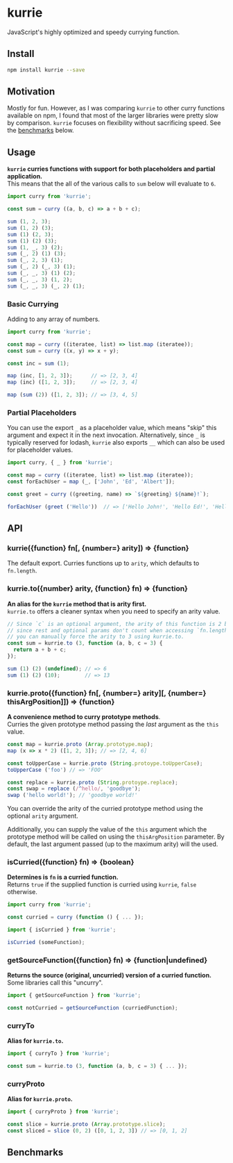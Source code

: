 # kurrie
JavaScript's highly optimized and speedy currying function.

## Install
```bash
npm install kurrie --save
```

## Motivation
Mostly for fun. However, as I was comparing `kurrie` to other curry functions available on npm,
I found that most of the larger libraries were pretty slow by comparison. `kurrie` focuses on
flexibility without sacrificing speed. See the [benchmarks](#benchmarks) below.

## Usage
**`kurrie` curries functions with support for both placeholders and partial application.**   
This means that the all of the various calls to `sum` below will evaluate to `6`.

```js
import curry from 'kurrie';

const sum = curry ((a, b, c) => a + b + c);

sum (1, 2, 3);
sum (1, 2) (3);
sum (1) (2, 3);
sum (1) (2) (3);
sum (1, _, 3) (2);
sum (_, 2) (1) (3);
sum (_, 2, 3) (1);
sum (_, 2) (_, 3) (1);
sum (_, _, 3) (1) (2);
sum (_, _, 3) (1, 2);
sum (_, _, 3) (_, 2) (1);
```

### Basic Currying
Adding to any array of numbers.

```js
import curry from 'kurrie';

const map = curry ((iteratee, list) => list.map (iteratee));
const sum = curry ((x, y) => x + y);

const inc = sum (1);

map (inc, [1, 2, 3]);      // => [2, 3, 4]
map (inc) ([1, 2, 3]);     // => [2, 3, 4]

map (sum (2)) ([1, 2, 3]); // => [3, 4, 5]

```

### Partial Placeholders
You can use the export `_` as a placeholder value, which means "skip" this argument and expect
it in the next invocation. Alternatively, since `_` is typically reserved for lodash, `kurrie`
also exports `__` which can also be used for placeholder values.

```js
import curry, { _ } from 'kurrie';

const map = curry ((iteratee, list) => list.map (iteratee));
const forEachUser = map (_, ['John', 'Ed', 'Albert']);

const greet = curry ((greeting, name) => `${greeting} ${name}!`);

forEachUser (greet ('Hello'))  // => ['Hello John!', 'Hello Ed!', 'Hello Albert!']
```

## API

### kurrie({function} fn[, {number=} arity]) => {function}
The default export. Curries functions up to `arity`, which defaults to `fn.length`.



### kurrie.to({number} arity, {function} fn) => {function}
**An alias for the `kurrie` method that is arity first.**    
`kurrie.to` offers a cleaner syntax when you need to specify an arity value.

```js
// Since `c` is an optional argument, the arity of this function is 2 by default,
// since rest and optional params don't count when accessing `fn.length`. However,
// you can manually force the arity to 3 using kurrie.to.
const sum = kurrie.to (3, function (a, b, c = 3) {
  return a + b + c;
});

sum (1) (2) (undefined); // => 6
sum (1) (2) (10);        // => 13
```

### kurrie.proto({function} fn[, {number=} arity][, {number=} thisArgPosition]]) => {function}
**A convenience method to curry prototype methods**.    
Curries the given prototype method passing the *last* argument as the `this` value.

```js
const map = kurrie.proto (Array.prototype.map);
map (x => x * 2) ([1, 2, 3]); // => [2, 4, 6]

const toUpperCase = kurrie.proto (String.protoype.toUpperCase);
toUpperCase ('foo') // => 'FOO'

const replace = kurrie.proto (String.protoype.replace);
const swap = replace (/^hello/, 'goodbye');
swap ('hello world!'); // 'goodbye world!'
```

You can override the arity of the curried prototype method using the optional `arity` argument.

Additionally, you can supply the value of the `this` argument which the prototype method will be
called on using the `thisArgPosition` parameter. By default, the last argument passed (up to the
maximum arity) will the used.

### isCurried({function} fn) => {boolean}
**Determines is `fn` is a curried function.**    
Returns `true` if the supplied function is curried using `kurrie`, `false` otherwise.

```js
import curry from 'kurrie';

const curried = curry (function () { ... });
```

```js
import { isCurried } from 'kurrie';

isCurried (someFunction);
```

### getSourceFunction({function} fn) => {function|undefined}
**Returns the source (original, uncurried) version of a curried function.**    
Some libraries call this "uncurry".

```js
import { getSourceFunction } from 'kurrie';

const notCurried = getSourceFunction (curriedFunction);
```

### curryTo
**Alias for `kurrie.to`.**

```js
import { curryTo } from 'kurrie';

const sum = kurrie.to (3, function (a, b, c = 3) { ... });
```

### curryProto
**Alias for `kurrie.proto`.**

```js
import { curryProto } from 'kurrie';

const slice = kurrie.proto (Array.prototype.slice);
const sliced = slice (0, 2) ([0, 1, 2, 3]) // => [0, 1, 2]
```

## Benchmarks
